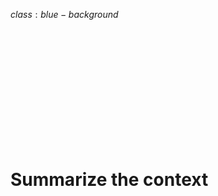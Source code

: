 $class:blue-background$

<h1 class="left white" style="padding-top: 200px;">
  Summarize the context
</h1>




